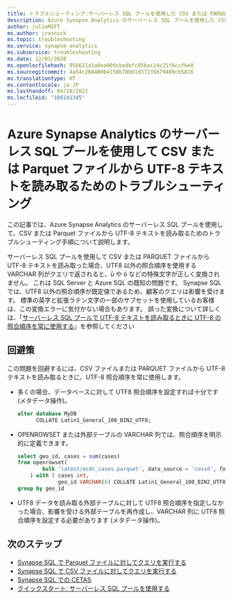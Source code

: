 ```yaml
---
title: トラブルシューティング:サーバーレス SQL プールを使用した CSV または PARQUET ファイルからの UTF-8 テキストの読み取り
description: Azure Synapse Analytics のサーバーレス SQL プールを使用した CSV または Parquet ファイルからの UTF-8 テキストの読み取り
author: julieMSFT
ms.author: jrasnick
ms.topic: troubleshooting
ms.service: synapse-analytics
ms.subservice: troubleshooting
ms.date: 12/03/2020
ms.openlocfilehash: 956621a1a0ea909cbedbfc05bac24c21f6ccf6e8
ms.sourcegitcommit: 4a54c268400b4158b78bb1d37235b79409cb5816
ms.translationtype: HT
ms.contentlocale: ja-JP
ms.lasthandoff: 04/28/2021
ms.locfileid: "108141345"
---
```

# <a name="troubleshoot-reading-utf-8-text-from-csv-or-parquet-files-using-serverless-sql-pool-in-azure-synapse-analytics"></a>Azure Synapse Analytics のサーバーレス SQL プールを使用して CSV または Parquet ファイルから UTF-8 テキストを読み取るためのトラブルシューティング

この記事では、Azure Synapse Analytics のサーバーレス SQL プールを使用して、CSV または Parquet ファイルから UTF-8 テキストを読み取るためのトラブルシューティング手順について説明します。

サーバーレス SQL プールを使用して CSV または PARQUET ファイルから UTF-8 テキストを読み取った場合、UTF8 以外の照合順序を使用する VARCHAR 列がクエリで返されると、ü や ö などの特殊文字が正しく変換されません。 これは SQL Server と Azure SQL の既知の問題です。 Synapse SQL では、UTF8 以外の照合順序が既定値であるため、顧客のクエリは影響を受けます。 標準の英字と拡張ラテン文字の一部のサブセットを使用しているお客様は、この変換エラーに気付かない場合もあります。 誤った変換について詳しくは、「[サーバーレス SQL プールで UTF-8 テキストを読み取るときに UTF-8 の照合順序を常に使用する](https://techcommunity.microsoft.com/t5/azure-synapse-analytics/always-use-utf-8-collations-to-read-utf-8-text-in-serverless-sql/ba-p/1883633)」を参照してください

## <a name="workaround"></a>回避策

この問題を回避するには、CSV ファイルまたは PARQUET ファイルから UTF-8 テキストを読み取るときに、UTF-8 照合順序を常に使用します。

- 多くの場合、データベースに対して UTF8 照合順序を設定すれば十分です (メタデータ操作)。

   ```sql
   alter database MyDB
         COLLATE Latin1_General_100_BIN2_UTF8;
   ```

- OPENROWSET または外部テーブルの VARCHAR 列では、照合順序を明示的に定義できます。

   ```sql
   select geo_id, cases = sum(cases)
   from openrowset(
           bulk 'latest/ecdc_cases.parquet', data_source = 'covid', format = 'parquet'
       ) with ( cases int,
                geo_id VARCHAR(6) COLLATE Latin1_General_100_BIN2_UTF8 ) as rows
   group by geo_id
   ```
 
- UTF8 データを読み取る外部テーブルに対して UTF8 照合順序を指定しなかった場合、影響を受ける外部テーブルを再作成し、VARCHAR 列に UTF8 照合順序を設定する必要があります (メタデータ操作)。


## <a name="next-steps"></a>次のステップ

* [Synapse SQL で Parquet ファイルに対してクエリを実行する](../sql/query-parquet-files.md)
* [Synapse SQL で CSV ファイルに対してクエリを実行する](../sql/query-single-csv-file.md)
* [Synapse SQL での CETAS](../sql/develop-tables-cetas.md)
* [クイックスタート: サーバーレス SQL プールを使用する](../quickstart-sql-on-demand.md)
